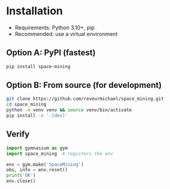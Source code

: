 # Installation

- Requirements: Python 3.10+, pip
- Recommended: use a virtual environment

## Option A: PyPI (fastest)

```bash
pip install space-mining
```

## Option B: From source (for development)

```bash
git clone https://github.com/reveurmichael/space_mining.git
cd space_mining
python -m venv venv && source venv/bin/activate
pip install -e '.[dev]'
```

## Verify

```python
import gymnasium as gym
import space_mining  # registers the env

env = gym.make('SpaceMining')
obs, info = env.reset()
print('OK')
env.close()
```
